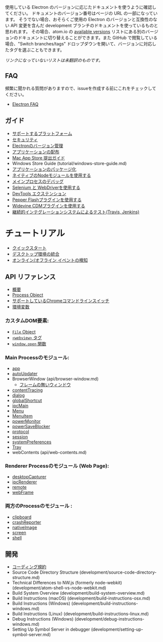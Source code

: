 使用している Electron のバージョンに応じたドキュメントを使うように確認してください。
ドキュメントのバージョン番号はページの URL の一部になっています。
そうでない場合、おそらくご使用の Electron のバージョンと互換性のない API 変更を含んだ development ブランチのドキュメントを使っているものと思われます。
その場合、atom.io の [available versions](http://electron.atom.io/docs/) リストにある別のバージョンのドキュメントに切り替えることができます。また GitHub で閲覧している場合、"Switch branches/tags" ドロップダウンを開いて、バージョンに対応したタグを選ぶこともできます。

_リンクになっていないリストは未翻訳のものです。_
## FAQ

頻繁に聞かれる質問がありますので、issueを作成する前にこれをチェックしてください。

* [Electron FAQ](faq/electron-faq.md)

## ガイド

* [サポートするプラットフォーム](tutorial/supported-platforms.md)
* [セキュリティ](tutorial/security.md)
* [Electronのバージョン管理](tutorial/electron-versioning.md)
* [アプリケーションの配布](tutorial/application-distribution.md)
* [Mac App Store 提出ガイド](tutorial/mac-app-store-submission-guide.md)
* Windows Store Guide (tutorial/windows-store-guide.md)
* [アプリケーションのパッケージ化](tutorial/application-packaging.md)
* [ネイティブのNodeモジュールを使用する](tutorial/using-native-node-modules.md)
* [メインプロセスのデバッグ](tutorial/debugging-main-process.md)
* [Selenium と WebDriverを使用する](tutorial/using-selenium-and-webdriver.md)
* [DevTools エクステンション](tutorial/devtools-extension.md)
* [Pepper Flashプラグインを使用する](tutorial/using-pepper-flash-plugin.md)
* [Widevine CDMプラグインを使用する](tutorial/using-widevine-cdm-plugin.md)
* [継続的インテグレーションシステムによるテスト(Travis, Jenkins)](tutorial/testing-on-headless-ci.md)


# チュートリアル

* [クイックスタート](tutorial/quick-start.md)
* [デスクトップ環境の統合](tutorial/desktop-environment-integration.md)
* [オンライン/オフライン イベントの検知](tutorial/online-offline-events.md)

## API リファレンス

* [概要](api/synopsis.md)
* [Process Object](api/process.md)
* [サポートしているChromeコマンドラインスイッチ](api/chrome-command-line-switches.md)
* [環境変数](api/environment-variables.md)

### カスタムDOM要素:

* [`File` Object](api/file-object.md)
* [`<webview>` タグ](api/web-view-tag.md)
* [`window.open` 関数](api/window-open.md)

### Main Processのモジュール:

* [app](api/app.md)
* [autoUpdater](api/auto-updater.md)
* BrowserWindow (api/browser-window.md)
    * [フレームの無いウィンドウ](api/frameless-window.md)
* [contentTracing](api/content-tracing.md)
* [dialog](api/dialog.md)
* [globalShortcut](api/global-shortcut.md)
* [ipcMain](api/ipc-main.md)
* [Menu](api/menu.md)
* [MenuItem](api/menu-item.md)
* [powerMonitor](api/power-monitor.md)
* [powerSaveBlocker](api/power-save-blocker.md)
* [protocol](api/protocol.md)
* [session](api/session.md)
* [systemPreferences](api/system-preferences.md)
* [Tray](api/tray.md)
* webContents (api/web-contents.md)

### Renderer Processのモジュール (Web Page):

* [desktopCapturer](api/desktop-capturer.md)
* [ipcRenderer](api/ipc-renderer.md)
* [remote](api/remote.md)
* [webFrame](api/web-frame.md)

###  両方のProcessのモジュール :

* [clipboard](api/clipboard.md)
* [crashReporter](api/crash-reporter.md)
* [nativeImage](api/native-image.md)
* [screen](api/screen.md)
* [shell](api/shell.md)

## 開発


* [コーディング規約](development/coding-style.md)
* Source Code Directory Structure (development/source-code-directory-structure.md)
* Technical Differences to NW.js  (formerly node-webkit)(development/atom-shell-vs-node-webkit.md)
* Build System Overview (development/build-system-overview.md)
* Build Instructions (macOS) (development/build-instructions-osx.md)
* Build Instructions (Windows) (development/build-instructions-windows.md)
* Build Instructions (Linux) (development/build-instructions-linux.md)
* Debug Instructions (Windows) (development/debug-instructions-windows.md)
* Setting Up Symbol Server in debugger (development/setting-up-symbol-server.md)
